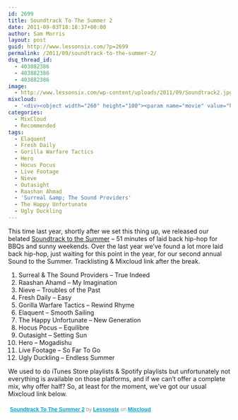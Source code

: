 ```yaml
---
id: 2699
title: Soundtrack To The Summer 2
date: 2011-09-03T18:18:37+00:00
author: Sam Morris
layout: post
guid: http://www.lessonsix.com/?p=2699
permalink: /2011/09/soundtrack-to-the-summer-2/
dsq_thread_id:
  - 403882386
  - 403882386
  - 403882386
image:
  - http://www.lessonsix.com/wp-content/uploads/2011/09/Soundtrack2.jpg
mixcloud:
  - '<div><object width="260" height="100"><param name="movie" value="http://www.mixcloud.com/media/swf/player/mixcloudLoader.swf?feed=http%3A%2F%2Fwww.mixcloud.com%2FLessonSix%2Fsoundtrack-to-the-summer-2%2F&amp;embed_uuid=a9feba90-e6ba-4d37-8417-9cd95c00eaad&amp;embed_type=widget_standard"><param name="allowFullScreen" value="true"><param name="wmode" value="opaque"><param name="allowscriptaccess" value="always"><embed src="http://www.mixcloud.com/media/swf/player/mixcloudLoader.swf?feed=http%3A%2F%2Fwww.mixcloud.com%2FLessonSix%2Fsoundtrack-to-the-summer-2%2F&amp;embed_uuid=a9feba90-e6ba-4d37-8417-9cd95c00eaad&amp;embed_type=widget_standard" type="application/x-shockwave-flash" wmode="opaque" allowscriptaccess="always" allowfullscreen="true" width="260" height="100"></object><div style="clear:both; height:3px;"></div></div>'
categories:
  - MixCloud
  - Recommended
tags:
  - Elaquent
  - Fresh Daily
  - Gorilla Warfare Tactics
  - Hero
  - Hocus Pocus
  - Live Footage
  - Nieve
  - Outasight
  - Raashan Ahmad
  - 'Surreal &amp; The Sound Providers'
  - The Happy Unfortunate
  - Ugly Duckling
---
```

This time last year, shortly after we set this thing up, we released our belated [Soundtrack to the Summer](http://www.lessonsix.com/2010/08/a-lesson-six-mix-soundtrack-to-the-summer/) &#8211; 51 minutes of laid back hip-hop for BBQs and sunny weekends. Over the last year we&#8217;ve found a lot more laid back hip-hop, just waiting for this point in the year, for our second annual Sound to the Summer. Tracklisting &#038; Mixcloud link after the break.

<!--more-->

  1. Surreal & The Sound Providers &#8211; True Indeed
  2. Raashan Ahamd &#8211; My Imagination
  3. Nieve &#8211; Troubles of the Past
  4. Fresh Daily &#8211; Easy
  5. Gorilla Warfare Tactics &#8211; Rewind Rhyme
  6. Elaquent &#8211; Smooth Sailing
  7. The Happy Unfortunate &#8211; New Generation
  8. Hocus Pocus &#8211; Equilibre
  9. Outasight &#8211; Setting Sun
 10. Hero &#8211; Mogadishu
 11. Live Footage &#8211; So Far To Go
 12. Ugly Duckling &#8211; Endless Summer

We used to do iTunes Store playlists &#038; Spotify playlists but unfortunately not everything is available on those platforms, and if we can&#8217;t offer a complete mix, why offer half? So, at least for the moment, we&#8217;ve got our usual Mixcloud link below.

<div>
  <div style="clear:both; height:3px;">
  </div>
  
  <p style="display:block; font-size:12px; font-family:Helvetica, Arial, sans-serif; margin:0; padding: 3px 4px; color:#999;">
    <a href="http://www.mixcloud.com/LessonSix/soundtrack-to-the-summer-2/#utm_source=widget&amp;utm_medium=web&amp;utm_campaign=base_links&amp;utm_term=resource_link" target="_blank" style="color:#02a0c7; font-weight:bold;">Soundtrack To The Summer 2</a><span> by </span><a href="http://www.mixcloud.com/LessonSix/#utm_source=widget&amp;utm_medium=web&amp;utm_campaign=base_links&amp;utm_term=profile_link" target="_blank" style="color:#02a0c7; font-weight:bold;">Lessonsix</a><span> on </span><a href="http://www.mixcloud.com/#utm_source=widget&utm_medium=web&utm_campaign=base_links&utm_term=homepage_link" target="_blank" style="color:#02a0c7; font-weight:bold;"> Mixcloud</a>
  </p>
  
  <div style="clear:both; height:3px;">
  </div>
</div>